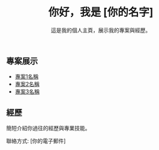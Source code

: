 <!DOCTYPE html>
<html lang="zh-TW">
<head>
    <meta charset="UTF-8">
    <meta name="viewport" content="width=device-width, initial-scale=1.0">
    <title> Hi I am iris huang!</title>
</head>
<body>
    <header>
        <h1>你好，我是 [你的名字]</h1>
        <p>這是我的個人主頁，展示我的專案與經歷。</p>
    </header>
    <section>
        <h2>專案展示</h2>
        <ul>
            <li><a href="專案1的GitHub連結">專案1名稱</a></li>
            <li><a href="專案2的GitHub連結">專案2名稱</a></li>
            <li><a href="專案3的GitHub連結">專案3名稱</a></li>
        </ul>
    </section>
    <section>
        <h2>經歷</h2>
        <p>簡短介紹你過往的經歷與專業技能。</p>
    </section>
    <footer>
        <p>聯絡方式: [你的電子郵件]</p>
    </footer>
</body>
</html>
